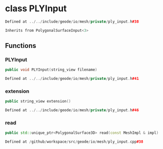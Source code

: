 # class PLYInput

```cpp
Defined at ../../include/geode/io/mesh/private/ply_input.h#38
```

```cpp
Inherits from PolygonalSurfaceInput<3>
```



## Functions

### PLYInput

```cpp
public void PLYInput(string_view filename)
```

```cpp
Defined at ../../include/geode/io/mesh/private/ply_input.h#41
```

### extension

```cpp
public string_view extension()
```

```cpp
Defined at ../../include/geode/io/mesh/private/ply_input.h#46
```

### read

```cpp
public std::unique_ptr<PolygonalSurface3D> read(const MeshImpl & impl)
```

```cpp
Defined at /github/workspace/src/geode/io/mesh/ply_input.cpp#38
```




